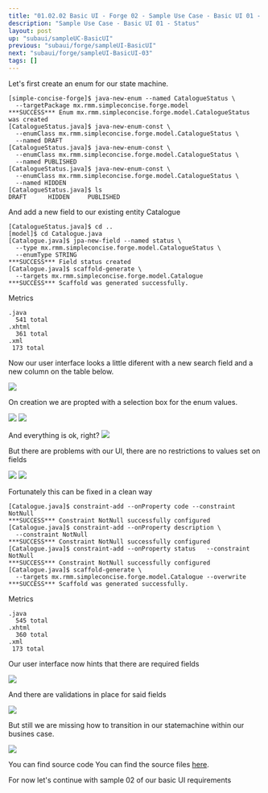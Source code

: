 ```yaml
---
title: "01.02.02 Basic UI - Forge 02 - Sample Use Case - Basic UI 01 - Status"
description: "Sample Use Case - Basic UI 01 - Status"
layout: post
up: "subaui/sampleUC-BasicUI"
previous: "subaui/forge/sampleUI-BasicUI"
next: "subaui/forge/sampleUI-BasicUI-03"
tags: []
---
```


Let's first create an enum for our state machine.

~~~
[simple-concise-forge]$ java-new-enum --named CatalogueStatus \
  --targetPackage mx.rmm.simpleconcise.forge.model
***SUCCESS*** Enum mx.rmm.simpleconcise.forge.model.CatalogueStatus was created
[CatalogueStatus.java]$ java-new-enum-const \
  --enumClass mx.rmm.simpleconcise.forge.model.CatalogueStatus \
  --named DRAFT
[CatalogueStatus.java]$ java-new-enum-const \
  --enumClass mx.rmm.simpleconcise.forge.model.CatalogueStatus \
  --named PUBLISHED
[CatalogueStatus.java]$ java-new-enum-const \
  --enumClass mx.rmm.simpleconcise.forge.model.CatalogueStatus \
  --named HIDDEN
[CatalogueStatus.java]$ ls
DRAFT      HIDDEN     PUBLISHED  

~~~

And add a new field to our existing entity Catalogue

~~~
[CatalogueStatus.java]$ cd ..   
[model]$ cd Catalogue.java
[Catalogue.java]$ jpa-new-field --named status \
  --type mx.rmm.simpleconcise.forge.model.CatalogueStatus \
  --enumType STRING 
***SUCCESS*** Field status created
[Catalogue.java]$ scaffold-generate \
  --targets mx.rmm.simpleconcise.forge.model.Catalogue
***SUCCESS*** Scaffold was generated successfully.

~~~

Metrics

~~~
.java
  541 total
.xhtml
  361 total
.xml
 173 total

~~~

Now our user interface looks a little diferent with a new search field and 
a new column on the table below.

<img src="{{site.url}}/assets/images/suc-bui-forge/006.png" />

On creation we are propted with a selection box for the enum values.

<img src="{{site.url}}/assets/images/suc-bui-forge/007.png" />
<img src="{{site.url}}/assets/images/suc-bui-forge/008.png" />

And everything is ok, right?
<img src="{{site.url}}/assets/images/suc-bui-forge/009.png" />

But there are problems with our UI, there are no restrictions to values set
on fields

<img src="{{site.url}}/assets/images/suc-bui-forge/010.png" />
<img src="{{site.url}}/assets/images/suc-bui-forge/011.png" />

Fortunately this can be fixed in a clean way

~~~
[Catalogue.java]$ constraint-add --onProperty code --constraint NotNull 
***SUCCESS*** Constraint NotNull successfully configured
[Catalogue.java]$ constraint-add --onProperty description \
  --constraint NotNull
***SUCCESS*** Constraint NotNull successfully configured
[Catalogue.java]$ constraint-add --onProperty status   --constraint NotNull
***SUCCESS*** Constraint NotNull successfully configured
[Catalogue.java]$ scaffold-generate \
  --targets mx.rmm.simpleconcise.forge.model.Catalogue --overwrite
***SUCCESS*** Scaffold was generated successfully.

~~~

Metrics

~~~
.java
  545 total
.xhtml
  360 total
.xml
 173 total

~~~

Our user interface now hints that there are required fields

<img src="{{site.url}}/assets/images/suc-bui-forge/012.png" />

And there are validations in place for said fields

<img src="{{site.url}}/assets/images/suc-bui-forge/013.png" />

But still we are missing how to transition in our statemachine within our
busines case.

<img src="{{site.url}}/assets/dot/su-baui-catalogue-status.dot.svg" />

You can find source code You can find the source files [here][code-forge-buc-bui-1.1].

[code-forge-buc-bui-1.1]:https://github.com/mtzmontiel/simple-concise/releases/tag/code-forge-buc-bui-1.1

For now let's continue with sample 02 of our basic UI requirements

